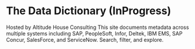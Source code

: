 # The Data Dictionary (InProgress)
Hosted by Altitude House Consulting
This site documents metadata across multiple systems including SAP, PeopleSoft, Infor, Deltek, IBM EMS, SAP Concur, SalesForce, and ServiceNow.
Search, filter, and explore.
